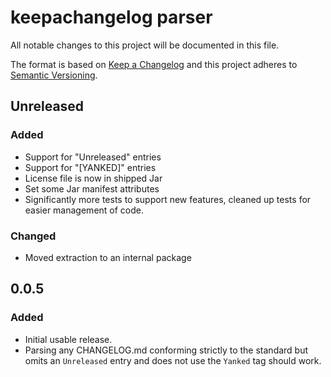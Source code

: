 # keepachangelog parser

All notable changes to this project will be documented in this file.

The format is based on [Keep a Changelog](http://keepachangelog.com/)
and this project adheres to [Semantic Versioning](http://semver.org/).

## Unreleased

### Added

* Support for "Unreleased" entries
* Support for "[YANKED]" entries
* License file is now in shipped Jar
* Set some Jar manifest attributes
* Significantly more tests to support new features, cleaned up tests for easier
  management of code.

### Changed

* Moved extraction to an internal package

## 0.0.5

### Added

* Initial usable release.
* Parsing any CHANGELOG.md conforming strictly to the standard but omits an 
  `Unreleased` entry and does not use the `Yanked` tag should work.  


<!-- TEMPLATE

## Major.Minor.Patch - YYYY-MM-DD

### Added

### Changed

### Deprecated

### Removed

### Fixed

### Security

-->
